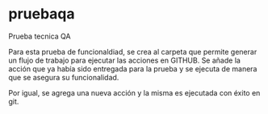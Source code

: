 # pruebaqa
Prueba tecnica QA

Para esta prueba de funcionaldiad, se crea al carpeta que permite generar un flujo de trabajo para ejecutar 
las acciones en GITHUB. Se añade la acción que ya había sido entregada para la prueba y se ejecuta de manera que se asegura su funcionalidad.

Por igual, se agrega una nueva acción y la misma es ejecutada con éxito en git.